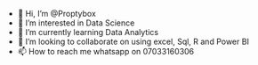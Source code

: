 - 👋 Hi, I’m @Proptybox
- 👀 I’m interested in Data Science
- 🌱 I’m currently learning Data Analytics
- 💞️ I’m looking to collaborate on using excel, Sql, R and Power BI
- 📫 How to reach me whatsapp on 07033160306

<!---
Proptybox/Proptybox is a ✨ special ✨ repository because its `README.md` (this file) appears on your GitHub profile.
You can click the Preview link to take a look at your changes.
--->
